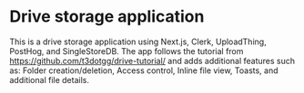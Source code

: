 # Drive storage application

This is a drive storage application using Next.js, Clerk, UploadThing, PostHog, and SingleStoreDB. The app follows the tutorial from https://github.com/t3dotgg/drive-tutorial/ and adds additional features such as: Folder creation/deletion, Access control, Inline file view, Toasts, and additional file details.
